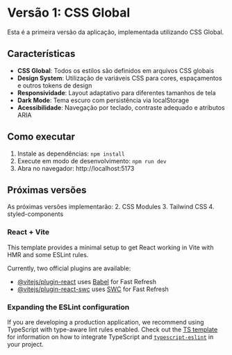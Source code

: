 # Versão 1: CSS Global

Esta é a primeira versão da aplicação, implementada utilizando CSS Global.

## Características

- **CSS Global**: Todos os estilos são definidos em arquivos CSS globais
- **Design System**: Utilização de variáveis CSS para cores, espaçamentos e outros tokens de design
- **Responsividade**: Layout adaptativo para diferentes tamanhos de tela
- **Dark Mode**: Tema escuro com persistência via localStorage
- **Acessibilidade**: Navegação por teclado, contraste adequado e atributos ARIA

## Como executar

1. Instale as dependências: `npm install`
2. Execute em modo de desenvolvimento: `npm run dev`
3. Abra no navegador: http://localhost:5173

## Próximas versões

As próximas versões implementarão:
2. CSS Modules
3. Tailwind CSS
4. styled-components


### React + Vite

This template provides a minimal setup to get React working in Vite with HMR and some ESLint rules.

Currently, two official plugins are available:

- [@vitejs/plugin-react](https://github.com/vitejs/vite-plugin-react/blob/main/packages/plugin-react) uses [Babel](https://babeljs.io/) for Fast Refresh
- [@vitejs/plugin-react-swc](https://github.com/vitejs/vite-plugin-react/blob/main/packages/plugin-react-swc) uses [SWC](https://swc.rs/) for Fast Refresh

### Expanding the ESLint configuration

If you are developing a production application, we recommend using TypeScript with type-aware lint rules enabled. Check out the [TS template](https://github.com/vitejs/vite/tree/main/packages/create-vite/template-react-ts) for information on how to integrate TypeScript and [`typescript-eslint`](https://typescript-eslint.io) in your project.
